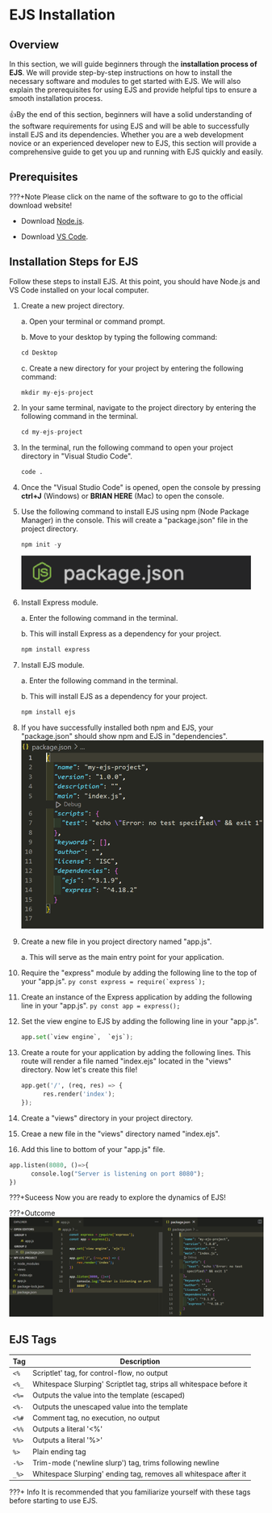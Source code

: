 # EJS Installation

## Overview

In this section, we will guide beginners through the **installation process of EJS**. We will provide step-by-step instructions on how to install the necessary software and modules to get started with EJS. We will also explain the prerequisites for using EJS and provide helpful tips to ensure a smooth installation process.

👍By the end of this section, beginners will have a solid understanding of the software requirements for using EJS and will be able to successfully install EJS and its dependencies. Whether you are a web development novice or an experienced developer new to EJS, this section will provide a comprehensive guide to get you up and running with EJS quickly and easily.

## Prerequisites

???+Note
Please click on the name of the software to go to the official download website!

- Download [Node.js](https://nodejs.org/en).

- Download [VS Code](https://code.visualstudio.com/).

## Installation Steps for EJS

Follow these steps to install EJS.
At this point, you should have Node.js and VS Code installed on your local computer.

1. Create a new project directory.
      
      a. Open your terminal or command prompt.

      b. Move to your desktop by typing the following command: 
    ```py
    cd Desktop
    ```

      c. Create a new directory for your project by entering the following command:
    ```py
    mkdir my-ejs-project
    ```

2.  In your same terminal, navigate to the project directory by entering the following command in the terminal.
    ```py
    cd my-ejs-project
    ```

3.  In the terminal, run the following command to open your project directory in "Visual Studio Code".
    ```py
    code .
    ```

4. Once the "Visual Studio Code" is opened, open the console by pressing **ctrl+J** (Windows) or **BRIAN HERE** (Mac) to open the console.

5. Use the following command to install EJS using npm (Node Package Manager) in the console. This will create a "package.json" file in the project directory.

    ```py
    npm init -y
    ```

    ![npm i](images/image2.png)

6.  Install Express module.

      a. Enter the following command in the terminal.

      b. This will install Express as a dependency for your project.
    ```py
    npm install express
    ```

7.  Install EJS module.

      a. Enter the following command in the terminal.

      b. This will install EJS as a dependency for your project.
    ```py
    npm install ejs
    ```

8. If you have successfully installed both npm and EJS, your "package.json" should show npm and EJS in "dependencies". 
    ![npm i](images/image4.png)

9. Create a new file in you project directory named "app.js".

      a. This will serve as the main entry point for your application.

10.  Require the "express" module by adding the following line to the top of your "app.js".
    ```py
    const express = require(`express`);
    ```

11.  Create an instance of the Express application by adding the following line in your "app.js".
    ```py
    const app = express();
    ```

12. Set the view engine to EJS by adding the following line in your "app.js".
    ```py
    app.set(`view engine`,  `ejs`);
    ```

13. Create a route for your application by adding the following lines. This route will render a file named "index.ejs" located in the "views" directory. Now let's create this file!
    ```py
    app.get('/', (req, res) => {
          res.render('index');
    });
    ```

14. Create a "views" directory in your project directory.

15. Creae a new file in the "views" directory named "index.ejs".

16. Add this line to bottom of your "app.js" file.
```py
app.listen(8080, ()=>{
      console.log("Server is listening on port 8080");
})
```

???+Suceess
      Now you are ready to explore the dynamics of EJS!

???+Outcome
    ![npm i](images/image5.png)


## EJS Tags

| Tag   | Description                                                         |
| ----- | ------------------------------------------------------------------- |
| `<%`  | Scriptlet' tag, for control-flow, no output                         |
| `<%_` | Whitespace Slurping' Scriptlet tag, strips all whitespace before it |
| `<%=` | Outputs the value into the template (escaped)                       |
| `<%-` | Outputs the unescaped value into the template                       |
| `<%#` | Comment tag, no execution, no output                                |
| `<%%` | Outputs a literal '<%'                                              |
| `%%>` | Outputs a literal '%>'                                              |
| `%>`  | Plain ending tag                                                    |
| `-%>` | Trim-mode ('newline slurp') tag, trims following newline            |
| `_%>` | Whitespace Slurping' ending tag, removes all whitespace after it    |

???+ Info
      It is recommended that you familiarize yourself with these tags before starting to use EJS.
